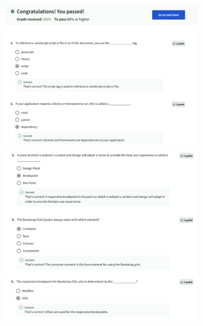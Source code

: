 ![Alt text](Screenshot%202566-04-12%20at%2003.38.50.png) ![Alt text](Screenshot%202566-04-12%20at%2003.38.59.png) ![Alt text](Screenshot%202566-04-12%20at%2003.39.07.png)